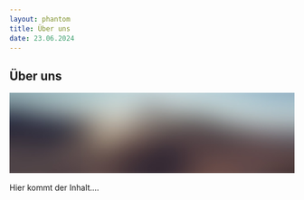 ```yaml
---
layout: phantom
title: Über uns
date: 23.06.2024
---
```


## Über uns

<span class="image main"><img src="images/pic13.jpg" alt="" /></span>

Hier kommt der Inhalt....
